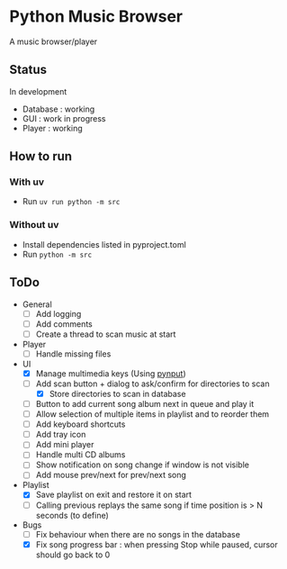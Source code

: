 # Python Music Browser

A music browser/player

## Status

In development

- Database : working
- GUI : work in progress
- Player : working

## How to run

### With uv

- Run `uv run python -m src`

### Without uv

- Install dependencies listed in pyproject.toml
- Run `python -m src`

## ToDo

- General
  - [ ] Add logging
  - [ ] Add comments
  - [ ] Create a thread to scan music at start
- Player
  - [ ] Handle missing files
- UI
  - [x] Manage multimedia keys (Using [pynput](https://github.com/moses-palmer/pynput))
  - [ ] Add scan button + dialog to ask/confirm for directories to scan
    - [x] Store directories to scan in database
  - [ ] Button to add current song album next in queue and play it
  - [ ] Allow selection of multiple items in playlist and to reorder them
  - [ ] Add keyboard shortcuts
  - [ ] Add tray icon
  - [ ] Add mini player
  - [ ] Handle multi CD albums
  - [ ] Show notification on song change if window is not visible
  - [ ] Add mouse prev/next for prev/next song
- Playlist
  - [x] Save playlist on exit and restore it on start
  - [ ] Calling previous replays the same song if time position is > N seconds (to define)
- Bugs
  - [ ] Fix behaviour when there are no songs in the database
  - [x] Fix song progress bar : when pressing Stop while paused, cursor should go back to 0
